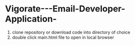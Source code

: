 # Vigorate---Email-Developer-Application-

1. clone repository or download code into directory of choice
2. double click main.html file to open in local browser
